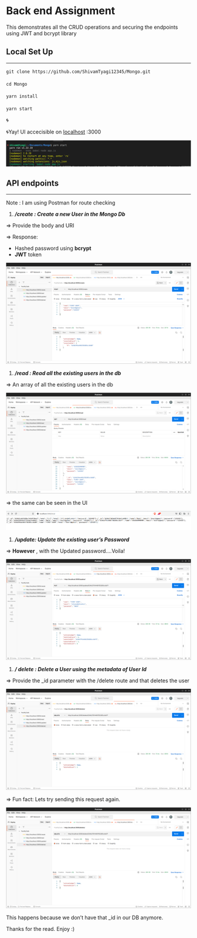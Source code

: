 # Back end Assignment

This demonstrates all the CRUD operations and securing the endpoints using JWT and bcrypt    library

## Local Set Up

---

```markdown
git clone https://github.com/ShivamTyagi12345/Mongo.git

cd Mongo

yarn install 

yarn start

```

🌀

🌀Yay! UI accecisible on [localhost](http://localhost) :3000

![Untitled](Public/Untitled.png)

## API endpoints

---

Note : I am using Postman for route checking

1. ***/create : Create a new User in the Mongo Db***

⇒ Provide the body and URI

⇒ Response: 

- Hashed password using **bcrypt**
- **JWT** token

![Untitled](Public/Untitled%201.png)

1. ***/read : Read all the existing users in the db***

⇒ An array of all the existing users in the db

![Untitled](Public/Untitled%202.png)

⇒ the same can be seen in the UI

![Untitled](Public/Untitled%203.png)

1. ***/update: Update the existing user’s Password***

⇒ **However** , with the Updated password….Voila!

![Untitled](Public/Untitled%204.png)

1. ***/ delete : Delete a User using the metadata of User Id*** 

⇒ Provide the _id parameter with the /delete route  and that deletes the user

![Untitled](Public/Untitled%205.png)

⇒ Fun fact: Lets try sending this request again. 

![Untitled](Public/Untitled%206.png)

This happens because we don’t have that _id in our DB anymore. 

Thanks for the read. Enjoy :)